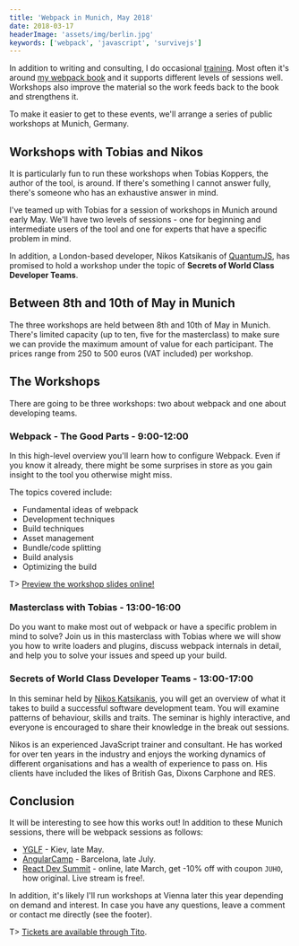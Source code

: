 ```yaml
---
title: 'Webpack in Munich, May 2018'
date: 2018-03-17
headerImage: 'assets/img/berlin.jpg'
keywords: ['webpack', 'javascript', 'survivejs']
---
```


In addition to writing and consulting, I do occasional [training](/training/). Most often it's around [my webpack book](/webpack/) and it supports different levels of sessions well. Workshops also improve the material so the work feeds back to the book and strengthens it.

To  make it easier to get to these events, we'll arrange a series of public workshops at Munich, Germany.

## Workshops with Tobias and Nikos

It is particularly fun to run these workshops when Tobias Koppers, the author of the tool, is around. If there's something I cannot answer fully, there's someone who has an exhaustive answer in mind.

I've teamed up with Tobias for a session of workshops in Munich around early May. We'll have two levels of sessions - one for beginning and intermediate users of the tool and one for experts that have a specific problem in mind.

In addition, a London-based developer, Nikos Katsikanis of [QuantumJS](http://quantumjs.com/), has promised to hold a workshop under the topic of **Secrets of World Class Developer Teams**.

## Between 8th and 10th of May in Munich

The three workshops are held between 8th and 10th of May in Munich. There's limited capacity (up to ten, five for the masterclass) to make sure we can provide the maximum amount of value for each participant. The prices range from 250 to 500 euros (VAT included) per workshop.

## The Workshops

There are going to be three workshops: two about webpack and one about developing teams.

### Webpack - The Good Parts - 9:00-12:00

In this high-level overview you'll learn how to configure Webpack. Even if you know it already, there might be some surprises in store as you gain insight to the tool you otherwise might miss.

The topics covered include:

* Fundamental ideas of webpack
* Development techniques
* Build techniques
* Asset management
* Bundle/code splitting
* Build analysis
* Optimizing the build

T> [Preview the workshop slides online!](https://presentations.survivejs.com/webpack-the-good-parts/)

### Masterclass with Tobias - 13:00-16:00

Do you want to make most out of webpack or have a specific problem in mind to solve? Join us in this masterclass with Tobias where we will show you how to write loaders and plugins, discuss webpack internals in detail, and help you to solve your issues and speed up your build.

### Secrets of World Class Developer Teams - 13:00-17:00

In this seminar held by [Nikos Katsikanis](http://quantumjs.com/), you will get an overview of what it takes to build a successful software development team. You will examine patterns of behaviour, skills and traits. The seminar is highly interactive, and everyone is encouraged to share their knowledge in the break out sessions.

Nikos is an experienced JavaScript trainer and consultant. He has worked for over ten years in the industry and enjoys the working dynamics of different organisations and has a wealth of experience to pass on. His clients have included the likes of British Gas, Dixons Carphone and RES.

## Conclusion

It will be interesting to see how this works out! In addition to these Munich sessions, there will be webpack sessions as follows:

* [YGLF](http://yglf.com.ua/) - Kiev, late May.
* [AngularCamp](https://angularcamp.tech/) - Barcelona, late July.
* [React Dev Summit](https://reactdevsummit.com/) - online, late March, get -10% off with coupon `JUHO`, how original. Live stream is free!.

In addition, it's likely I'll run workshops at Vienna later this year depending on demand and interest. In case you have any questions, leave a comment or contact me directly (see the footer).

T> [Tickets are available through Tito](https://ti.to/survivejs/webpack-in-munich-may-2018).
